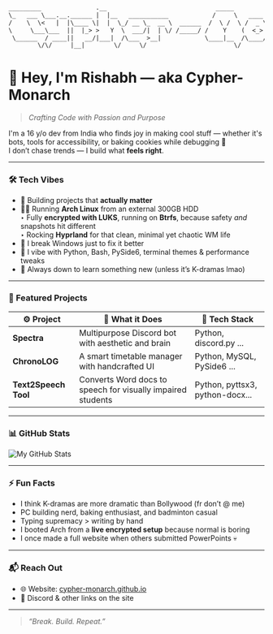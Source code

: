 <!-- CYTHER-MONARCH README -->
```txt
_________               .__                              _____                                     .__     
\_   ___ \___.__.______ |  |__   ___________            /     \   ____   ____ _____ _______   ____ |  |__  
/    \  \<   |  |\____ \|  |  \_/ __ \_  __ \  ______  /  \ /  \ /  _ \ /    \\__  \\_  __ \_/ ___\|  |  \ 
\     \___\___  ||  |_> >   Y  \  ___/|  | \/ /_____/ /    Y    (  <_> )   |  \/ __ \|  | \/\  \___|   Y  \
 \______  / ____||   __/|___|  /\___  >__|            \____|__  /\____/|___|  (____  /__|    \___  >___|  /
        \/\/     |__|        \/     \/                        \/            \/     \/            \/     \/

```
# 👋 Hey, I'm Rishabh — aka **Cypher-Monarch**

> *Crafting Code with Passion and Purpose*

I'm a 16 y/o dev from India who finds joy in making cool stuff — whether it's bots, tools for accessibility, or baking cookies while debugging 🧁  
I don’t chase trends — I build what **feels right**.

---

### 🛠️ Tech Vibes

- 🧠 Building projects that **actually matter**
- 🧙‍♂️ Running **Arch Linux** from an external 300GB HDD  
  ‣ Fully **encrypted with LUKS**, running on **Btrfs**, because safety *and* snapshots hit different  
  ‣ Rocking **Hyprland** for that clean, minimal yet chaotic WM life  
- 💾 I break Windows just to fix it better  
- 👑 I vibe with Python, Bash, PySide6, terminal themes & performance tweaks  
- 🎯 Always down to learn something new (unless it’s K-dramas lmao)

---

### 🚀 Featured Projects

| ⚙️ Project | 📝 What it Does | 🧰 Tech Stack |
|-----------|----------------|--------------|
| **Spectra** | Multipurpose Discord bot with aesthetic and brain | Python, discord.py ...|
| **ChronoLOG** | A smart timetable manager with handcrafted UI | Python, MySQL, PySide6 ...|
| **Text2Speech Tool** | Converts Word docs to speech for visually impaired students | Python, pyttsx3, python-docx... |

---

### 📊 GitHub Stats

![My GitHub Stats](https://github-readme-stats.vercel.app/api?username=cypher-monarch&show_icons=true&theme=radical)

---

### ⚡ Fun Facts

- I think K-dramas are more dramatic than Bollywood (fr don’t @ me)  
- PC building nerd, baking enthusiast, and badminton casual  
- Typing supremacy > writing by hand  
- I booted Arch from a **live encrypted setup** because normal is boring  
- I once made a full website when others submitted PowerPoints 💀

---

### 📬 Reach Out

- 🌐 Website: [cypher-monarch.github.io](https://cypher-monarch.github.io)
- 🧩 Discord & other links on the site

---

> _“Break. Build. Repeat.”_
